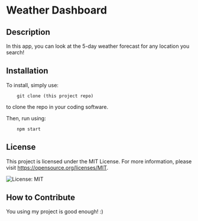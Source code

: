 
# Weather Dashboard

## Description

In this app, you can look at the 5-day weather forecast for any location you search!

## Installation

To install, simply use: 
    
        git clone (this project repo)

to clone the repo in your coding software. 

Then, run  using: 

        npm start

## License

This project is licensed under the MIT License. For more information, please visit https://opensource.org/licenses/MIT.
    

![License: MIT](https://img.shields.io/badge/License-MIT-yellow.svg)

## How to Contribute

You using my project is good enough! :)
  
